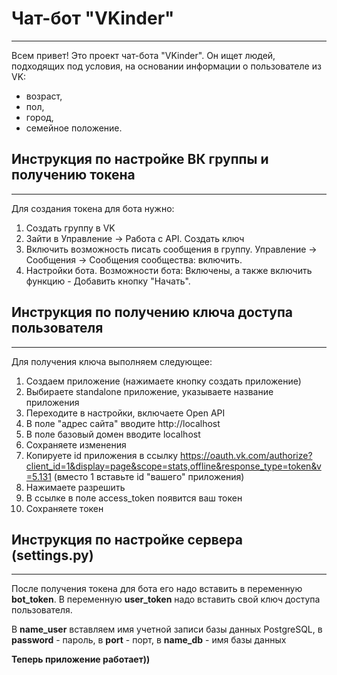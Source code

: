 # Чат-бот "VKinder"
____

Всем привет! Это проект чат-бота "VKinder". Он ищет людей, подходящих под условия, на основании информации о пользователе из VK:

- возраст,
- пол,
- город,
- семейное положение.

## Инструкция по настройке ВК группы и получению токена
____

Для создания токена для бота нужно:

1. Создать группу в VK
2. Зайти в Управление -> Работа с API. Создать ключ
3. Включить возможность писать сообщения в группу. Управление -> Сообщения -> Сообщения сообщества: включить.
4. Настройки бота. Возможности бота: Включены, а также включить функцию - Добавить кнопку "Начать".


## Инструкция по получению ключа доступа пользователя
____

Для получения ключа выполняем следующее:

1. Создаем приложение (нажимаете кнопку создать приложение)
2. Выбираете standalone приложение, указываете название приложения
3. Переходите в настройки, включаете Open API
4. В поле "адрес сайта" вводите http://localhost
5. В поле базовый домен вводите localhost
6. Сохраняете изменения
7. Копируете id приложения в ссылку 
   https://oauth.vk.com/authorize?client_id=1&display=page&scope=stats,offline&response_type=token&v=5.131
   (вместо 1 вставьте id "вашего" приложения)
8. Нажимаете разрешить
9. В ссылке в поле access_token появится ваш токен
10. Сохраняете токен


## Инструкция по настройке сервера (settings.py)
____

После получения токена для бота его надо вставить в переменную **bot_token**.
В переменную **user_token** надо вставить свой ключ доступа пользователя.

В **name_user** вставляем имя учетной записи базы данных PostgreSQL, в **password** - пароль, в **port** - порт,
в **name_db** - имя базы данных 

**Теперь приложение работает))**